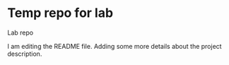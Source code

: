 # Temp repo for lab
Lab repo

I am editing the README file. Adding some more details about the project description.
